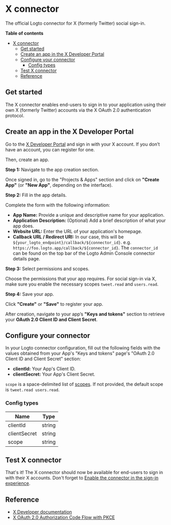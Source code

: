 # X connector

The official Logto connector for X (formerly Twitter) social sign-in.

**Table of contents**
- [X connector](#x-connector)
  - [Get started](#get-started)
  - [Create an app in the X Developer Portal](#create-an-app-in-the-x-developer-portal)
  - [Configure your connector](#configure-your-connector)
    - [Config types](#config-types)
  - [Test X connector](#test-x-connector)
  - [Reference](#reference)

## Get started

The X connector enables end-users to sign in to your application using their own X (formerly Twitter) accounts via the X OAuth 2.0 authentication protocol.

## Create an app in the X Developer Portal

Go to the [X Developer Portal](https://developer.x.com/en/portal/projects-and-apps) and sign in with your X account. If you don’t have an account, you can register for one.

Then, create an app.

**Step 1:** Navigate to the app creation section.

Once signed in, go to the "Projects & Apps" section and click on **"Create App"** (or **"New App"**, depending on the interface).

**Step 2:** Fill in the app details.

Complete the form with the following information:

- **App Name:** Provide a unique and descriptive name for your application.
- **Application Description:** (Optional) Add a brief description of what your app does.
- **Website URL:** Enter the URL of your application's homepage.
- **Callback URL / Redirect URI:** In our case, this will be `${your_logto_endpoint}/callback/${connector_id}`. e.g. `https://foo.logto.app/callback/${connector_id}`. The `connector_id` can be found on the top bar of the Logto Admin Console connector details page.

**Step 3:** Select permissions and scopes.

Choose the permissions that your app requires. For social sign-in via X, make sure you enable the necessary scopes `tweet.read` and `users.read`.

**Step 4:** Save your app.

Click **"Create"** or **"Save"** to register your app.  

After creation, navigate to your app’s **"Keys and tokens"** section to retrieve your **OAuth 2.0 Client ID and Client Secret**.

## Configure your connector

In your Logto connector configuration, fill out the following fields with the values obtained from your App's "Keys and tokens" page's "OAuth 2.0 Client ID and Client Secret" section:

- **clientId:** Your App's Client ID.
- **clientSecret:** Your App's Client Secret.

`scope` is a space-delimited list of [scopes](https://docs.x.com/x-api/users/user-lookup-me). If not provided, the default scope is `tweet.read users.read`.

### Config types

| Name         | Type   |
| ------------ | ------ |
| clientId     | string |
| clientSecret | string |
| scope        | string |

## Test X connector

That's it! The X connector should now be available for end-users to sign in with their X accounts. Don't forget to [Enable the connector in the sign-in experience](https://docs.logto.io/docs/recipes/configure-connectors/social-connector/enable-social-sign-in/).

## Reference

- [X Developer documentation](https://developer.x.com/en/docs)
- [X OAuth 2.0 Authorization Code Flow with PKCE](https://developer.x.com/en/docs/authentication/oauth-2-0/authorization-code)
